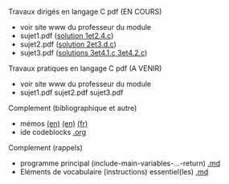 Travaux dirigés en langage C pdf (EN COURS) <br>
- voir site www du professeur du module <br>
- sujet1.pdf ([solution 1et2.4.c](https://github.com/rpriam/cours3a/blob/main/ProgC_3A_TD1et2_solution_2.4.c.zip))
- sujet2.pdf ([solution 2et3.d.c](https://github.com/rpriam/cours3a/raw/main/TD3A_ElementsDeSolution.zip))
- sujet3.pdf ([solutions 3et4.1.c 3et4.2.c](https://github.com/rpriam/cours3a/raw/main/TD3A_ElementsDeSolution.zip))

Travaux pratiques en langage C pdf (A VENIR) <br>
- voir site www du professeur du module <br>
- sujet1.pdf sujet2.pdf sujet3.pdf

Complement (bibliographique et autre)<br>
 - mémos [(en)](https://github.com/rpriam/cours3a/blob/main/memoc/refcard_c.pdf) 
            [(en)](https://github.com/rpriam/cours3a/blob/main/memoc/cheatsheet_c.pdf) 
            [(fr)](https://github.com/rpriam/cours3a/blob/main/memoc/aidememoire_c.pdf)
 - ide codeblocks [.org](https://www.codeblocks.org/)

Complement (rappels)<br>
 - programme principal (include-main-variables-...-return) [.md](https://github.com/rpriam/cours3a/blob/main/memoc/main.md) <br>
 - Eléments de vocabulaire (instructions) essentiel(les) [.md](https://github.com/rpriam/cours3a/blob/main/memoc/syntax.md)
